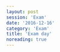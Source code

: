 ```yaml
--- 
layout: post 
session: 'Exam' 
date: '2016-12-16' 
category: 'Exam' 
title: 'Exam day'  
noreading: true
--- 
```


<excerpt/>
